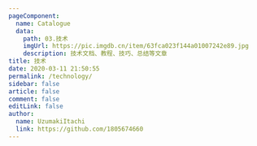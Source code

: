```yaml
---
pageComponent:
  name: Catalogue
  data:
    path: 03.技术
    imgUrl: https://pic.imgdb.cn/item/63fca023f144a01007242e89.jpg
    description: 技术文档、教程、技巧、总结等文章
title: 技术
date: 2020-03-11 21:50:55
permalink: /technology/
sidebar: false
article: false
comment: false
editLink: false
author:
  name: UzumakiItachi
  link: https://github.com/1805674660
---
```

